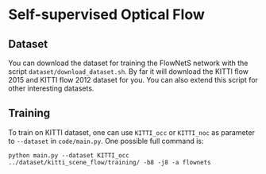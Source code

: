 # Self-supervised Optical Flow

## Dataset

You can download the dataset for training the FlowNetS network with the script `dataset/download_dataset.sh`. By far it will download the KITTI flow 2015 and KITTI flow 2012 dataset for you. You can also extend this script for other interesting datasets.

## Training

To train on KITTI dataset, one can use `KITTI_occ` or `KITTI_noc` as parameter to `--dataset` in `code/main.py`. One possible full command is:
```
python main.py --dataset KITTI_occ ../dataset/kitti_scene_flow/training/ -b8 -j8 -a flownets
```
